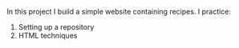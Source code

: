 In this project I build a simple website containing recipes.
I practice:
1) Setting up a repository
2) HTML techniques